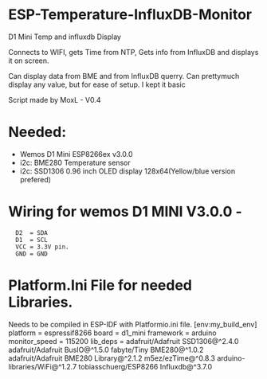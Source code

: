 # ESP-Temperature-InfluxDB-Monitor
D1 Mini Temp and influxdb Display

Connects to WIFI, gets Time from NTP, Gets info from InfluxDB and displays it on screen. 

Can display data from BME and from InfluxDB querry.
Can prettymuch display any value, but for ease of setup. I kept it basic

Script made by MoxL  - V0.4

# Needed:
  - Wemos D1 Mini ESP8266ex v3.0.0
  - i2c: BME280 Temperature sensor
  - i2c: SSD1306 0.96 inch OLED display 128x64(Yellow/blue version prefered) 
  
 # Wiring for wemos D1 MINI V3.0.0 - 
      D2  = SDA
      D1  = SCL
      VCC = 3.3V pin.
      GND = GND

# Platform.Ini File for needed Libraries.
Needs to be compiled in ESP-IDF with Platformio.ini file.
[env:my_build_env]
platform = espressif8266
board = d1_mini
framework = arduino
monitor_speed = 115200
lib_deps = 
	adafruit/Adafruit SSD1306@^2.4.0
	adafruit/Adafruit BusIO@^1.5.0
	fabyte/Tiny BME280@^1.0.2
	adafruit/Adafruit BME280 Library@^2.1.2
	m5ez/ezTime@^0.8.3
	arduino-libraries/WiFi@^1.2.7
	tobiasschuerg/ESP8266 Influxdb@^3.7.0
